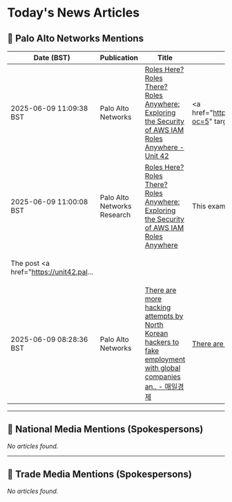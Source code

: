 # Today's News Articles

## 📌 Palo Alto Networks Mentions

| Date (BST) | Publication | Title | Summary |
|------------|-------------|-------|---------|
| 2025-06-09 11:09:38 BST | Palo Alto Networks | [Roles Here? Roles There? Roles Anywhere: Exploring the Security of AWS IAM Roles Anywhere - Unit 42](https://news.google.com/rss/articles/CBMiZkFVX3lxTFBUMjRnLTN0Mmt3Ung1ZERLbTIyeTVzcjVzT0NsMlpPcGxCTDRZMGlQejNkb2QtMmdlTHRlNGs2WTJxX0pJbDhUYU9KMDdLOVVJVjRUeFZYcU01MnE0dV84Nm1GZno4UQ?oc=5) | <a href="https://news.google.com/rss/articles/CBMiZkFVX3lxTFBUMjRnLTN0Mmt3Ung1ZERLbTIyeTVzcjVzT0NsMlpPcGxCTDRZMGlQejNkb2QtMmdlTHRlNGs2WTJxX0pJbDhUYU9KMDdLOVVJVjRUeFZYcU01MnE0dV84Nm1GZno4UQ?oc=5" targe... |
| 2025-06-09 11:00:08 BST | Palo Alto Networks Research | [Roles Here? Roles There? Roles Anywhere: Exploring the Security of AWS IAM Roles Anywhere](https://unit42.paloaltonetworks.com/aws-roles-anywhere/) | <p>This examination of the Amazon Web Services (AWS) Roles Anywhere service looks at potential risks, analyzed from both defender and attacker perspectives.</p>
<p>The post <a href="https://unit42.pal... |
| 2025-06-09 08:28:36 BST | Palo Alto Networks | [There are more hacking attempts by North Korean hackers to fake employment with global companies an.. - 매일경제](https://news.google.com/rss/articles/CBMiS0FVX3lxTE1BM1RXbl9CZ3VyYThSQ0ZqU2NxZGZVeVN5ZVhITnJnWEw2by1zVjRPWGx1QzBGTExuWDZEUzJGVVFfV0dZcHlKTklEdw?oc=5) | <a href="https://news.google.com/rss/articles/CBMiS0FVX3lxTE1BM1RXbl9CZ3VyYThSQ0ZqU2NxZGZVeVN5ZVhITnJnWEw2by1zVjRPWGx1QzBGTExuWDZEUzJGVVFfV0dZcHlKTklEdw?oc=5" target="_blank">There are more hacking at... |

---
## 📰 National Media Mentions (Spokespersons)

_No articles found._

---
## 📘 Trade Media Mentions (Spokespersons)

_No articles found._

